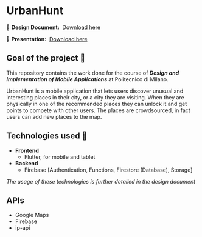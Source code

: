 # UrbanHunt

:notebook: **Design Document:** &nbsp;[Download here]()

:file_folder: **Presentation:** &nbsp;[Download here]()

## Goal of the project :dart:

This repository contains the work done for the course of ***Design and Implementation of Mobile Applications*** at Politecnico di Milano.

UrbanHunt is a mobile application that lets users discover unusual and interesting places in their city, or a city they are visiting. When they are physically in one of the recommended places they can unlock it and get points to compete with other users. The places are crowdsourced, in fact users can add new places to the map.

## Technologies used :nut_and_bolt:

- **Frontend**
  - Flutter, for mobile and tablet
- **Backend**
  - Firebase [Authentication, Functions, Firestore (Database), Storage]

*The usage of these technologies is further detailed in the design document*

## APIs
  - Google Maps
  - Firebase
  - ip-api
